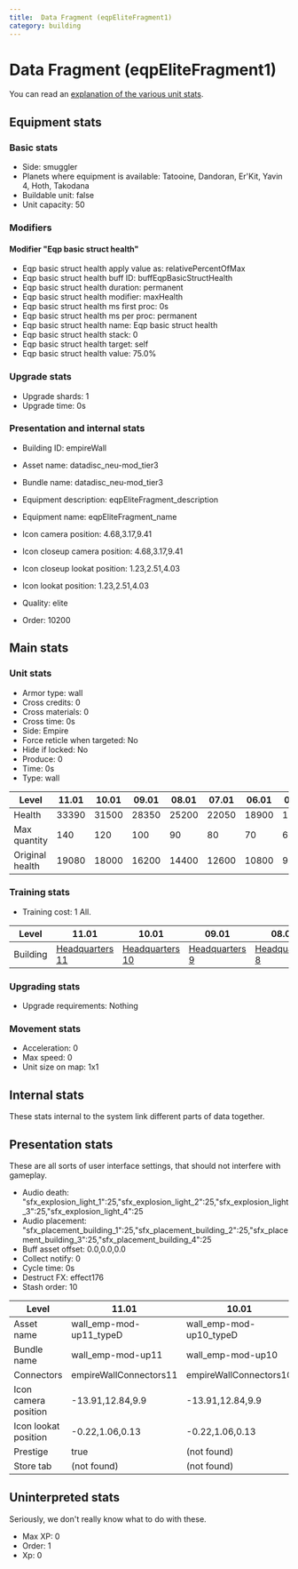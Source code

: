```yaml
---
title:  Data Fragment (eqpEliteFragment1)
category: building
---
```


#  Data Fragment (eqpEliteFragment1)

You can read an [explanation  of the various unit stats](unitexplained.md).

## Equipment stats

### Basic stats

  * Side: smuggler
  * Planets where equipment is available: Tatooine, Dandoran, Er'Kit, Yavin 4, Hoth, Takodana
  * Buildable unit: false
  * Unit capacity: 50

### Modifiers

#### Modifier "Eqp basic struct health"

  * Eqp basic struct health apply value as: relativePercentOfMax
  * Eqp basic struct health buff ID: buffEqpBasicStructHealth
  * Eqp basic struct health duration: permanent
  * Eqp basic struct health modifier: maxHealth
  * Eqp basic struct health ms first proc: 0s
  * Eqp basic struct health ms per proc: permanent
  * Eqp basic struct health name: Eqp basic struct health
  * Eqp basic struct health stack: 0
  * Eqp basic struct health target: self
  * Eqp basic struct health value: 75.0%


### Upgrade stats

  * Upgrade shards: 1
  * Upgrade time: 0s

### Presentation and internal stats

  * Building ID: empireWall

  * Asset name: datadisc_neu-mod_tier3
  * Bundle name: datadisc_neu-mod_tier3
  * Equipment description: eqpEliteFragment_description
  * Equipment name: eqpEliteFragment_name
  * Icon camera position: 4.68,3.17,9.41
  * Icon closeup camera position: 4.68,3.17,9.41
  * Icon closeup lookat position: 1.23,2.51,4.03
  * Icon lookat position: 1.23,2.51,4.03
  * Quality: elite

  * Order: 10200

## Main stats

### Unit stats

  * Armor type: wall
  * Cross credits: 0
  * Cross materials: 0
  * Cross time: 0s
  * Side: Empire
  * Force reticle when targeted: No
  * Hide if locked: No
  * Produce: 0
  * Time: 0s
  * Type: wall

|Level          |11.01|10.01|09.01|08.01|07.01|06.01|05.01|04.01|03.01|02.01|01.01|
|---------------|-----|-----|-----|-----|-----|-----|-----|-----|-----|-----|-----|
|Health         |33390|31500|28350|25200|22050|18900|15750|12600|7875 |5250 |2625 |
|Max quantity   |140  |120  |100  |90   |80   |70   |60   |50   |40   |30   |20   |
|Original health|19080|18000|16200|14400|12600|10800|9000 |7200 |4500 |3000 |1500 |


### Training stats

  * Training cost: 1 All.

|Level   |11.01                           |10.01                           |09.01                          |08.01                          |07.01                          |06.01                          |05.01                          |04.01                          |03.01                          |02.01                          |01.01                          |
|--------|--------------------------------|--------------------------------|-------------------------------|-------------------------------|-------------------------------|-------------------------------|-------------------------------|-------------------------------|-------------------------------|-------------------------------|-------------------------------|
|Building|[Headquarters 11](empireHQ.html)|[Headquarters 10](empireHQ.html)|[Headquarters 9](empireHQ.html)|[Headquarters 8](empireHQ.html)|[Headquarters 7](empireHQ.html)|[Headquarters 6](empireHQ.html)|[Headquarters 5](empireHQ.html)|[Headquarters 4](empireHQ.html)|[Headquarters 3](empireHQ.html)|[Headquarters 2](empireHQ.html)|[Headquarters 1](empireHQ.html)|


### Upgrading stats

  * Upgrade requirements: Nothing

### Movement stats

  * Acceleration: 0
  * Max speed: 0
  * Unit size on map: 1x1

## Internal stats

These stats internal to the system link different parts of data together.


## Presentation stats

These are all sorts of user interface settings, that should not interfere with gameplay.

  * Audio death: "sfx_explosion_light_1":25,"sfx_explosion_light_2":25,"sfx_explosion_light_3":25,"sfx_explosion_light_4":25
  * Audio placement: "sfx_placement_building_1":25,"sfx_placement_building_2":25,"sfx_placement_building_3":25,"sfx_placement_building_4":25
  * Buff asset offset: 0.0,0.0,0.0
  * Collect notify: 0
  * Cycle time: 0s
  * Destruct FX: effect176
  * Stash order: 10

|Level               |11.01                  |10.01                  |09.01                 |08.01                 |07.01                 |06.01                 |05.01                 |04.01                 |03.01                 |02.01                 |01.01                 |
|--------------------|-----------------------|-----------------------|----------------------|----------------------|----------------------|----------------------|----------------------|----------------------|----------------------|----------------------|----------------------|
|Asset name          |wall_emp-mod-up11_typeD|wall_emp-mod-up10_typeD|wall_emp-mod-up9_typeD|wall_emp-mod-up8_typeD|wall_emp-mod-up7_typeD|wall_emp-mod-up6_typeD|wall_emp-mod-up5_typeD|wall_emp-mod-up4_typeD|wall_emp-mod-up3_typeD|wall_emp-mod-up2_typeD|wall_emp-mod-up1_typeD|
|Bundle name         |wall_emp-mod-up11      |wall_emp-mod-up10      |wall_emp-mod-up9      |wall_emp-mod-up8      |wall_emp-mod-up7      |wall_emp-mod-up6      |wall_emp-mod-up5      |wall_emp-mod-up4      |wall_emp-mod-up3      |wall_emp-mod-up2      |wall_emp-mod-up1      |
|Connectors          |empireWallConnectors11 |empireWallConnectors10 |empireWallConnectors9 |empireWallConnectors8 |empireWallConnectors7 |empireWallConnectors6 |empireWallConnectors5 |empireWallConnectors4 |empireWallConnectors3 |empireWallConnectors2 |empireWallConnectors1 |
|Icon camera position|-13.91,12.84,9.9       |-13.91,12.84,9.9       |-13.91,12.84,9.9      |-13.91,12.84,9.9      |-13.94,12.55,9.9      |-13.94,12.55,9.9      |-13.94,12.55,9.9      |-13.94,12.55,9.9      |-13.94,12.55,9.9      |-13.94,12.55,9.9      |-13.94,12.55,9.9      |
|Icon lookat position|-0.22,1.06,0.13        |-0.22,1.06,0.13        |-0.22,1.06,0.13       |-0.22,1.06,0.13       |-0.35,0.87,0.19       |-0.35,0.87,0.19       |-0.35,0.87,0.19       |-0.35,0.87,0.19       |-0.35,0.87,0.19       |-0.35,0.87,0.19       |-0.35,0.87,0.19       |
|Prestige            |true                   |(not found)            |(not found)           |(not found)           |(not found)           |(not found)           |(not found)           |(not found)           |(not found)           |(not found)           |(not found)           |
|Store tab           |(not found)            |(not found)            |(not found)           |(not found)           |(not found)           |(not found)           |(not found)           |(not found)           |(not found)           |(not found)           |defenses              |


## Uninterpreted stats

Seriously, we don't really know what to do with these.

  * Max XP: 0
  * Order: 1
  * Xp: 0

